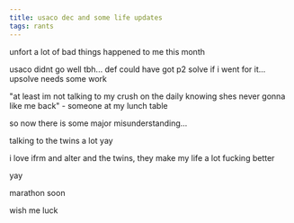```yaml
---
title: usaco dec and some life updates
tags: rants
---
```


unfort a lot of bad things happened to me this month

usaco didnt go well tbh... def could have got p2 solve if i went for it... upsolve needs some work

"at least im not talking to my crush on the daily knowing shes never gonna like me back" - someone at my lunch table

so now there is some major misunderstanding...

talking to the twins a lot yay

i love ifrm and alter and the twins, they make my life a lot fucking better

yay

marathon soon

wish me luck
